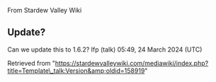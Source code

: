From Stardew Valley Wiki

## Update?

Can we update this to 1.6.2? Ifp (talk) 05:49, 24 March 2024 (UTC)

Retrieved from "https://stardewvalleywiki.com/mediawiki/index.php?title=Template\_talk:Version&amp;oldid=158919"